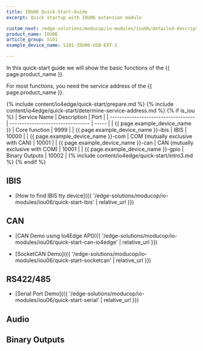 ```yaml
---
title: IOU06 Quick-Start-Guide
excerpt: Quick startup with IOU06 extension module

custom_next: /edge-solutions/moducop/io-modules/iou06/detailed-description/
product_name: IOU06
article_group: S101
example_device_name: S101-IOU06-USB-EXT-1

---
```


In this quick-start guide we will show the basic functions of the {{ page.product_name }}.

For most functions, you need the service address of the {{ page.product_name }}.

{% include content/io4edge/quick-start/prepare.md %}
{% include content/io4edge/quick-start/determine-service-address.md %}
{% if is_iou %}
| Service Name                        | Description                       | Port  |
| ----------------------------------- | --------------------------------- | ----- |
| {{ page.example_device_name }}      | Core function                     | 9999  |
| {{ page.example_device_name }}-ibis | IBIS                              | 10000 |
| {{ page.example_device_name }}-com  | COM (mutually exclusive with CAN) | 10001 |
| {{ page.example_device_name }}-can  | CAN (mutually exclusive with COM) | 10001 |
| {{ page.example_device_name }}-gpio | Binary Outputs                    | 10002 |
{% include content/io4edge/quick-start/intro3.md %}
{% endif %}


## IBIS

* [How to find IBIS tty device]({{ '/edge-solutions/moducop/io-modules/iou06/quick-start-ibis' | relative_url }})

## CAN

* [CAN Demo using Io4Edge API]({{ '/edge-solutions/moducop/io-modules/iou06/quick-start-can-io4edge' | relative_url }})

* [SocketCAN Demo]({{ '/edge-solutions/moducop/io-modules/iou06/quick-start-socketcan' | relative_url }})

## RS422/485

* [Serial Port Demo]({{ '/edge-solutions/moducop/io-modules/iou06/quick-start-serial' | relative_url }})

## Audio

## Binary Outputs

